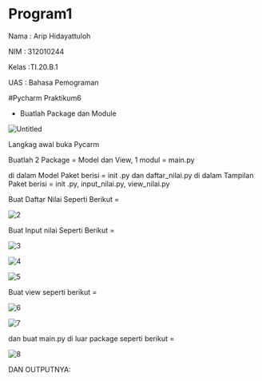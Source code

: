# Program1

Nama  : Arip Hidayattuloh

NIM   : 312010244

Kelas :TI.20.B.1

UAS   : Bahasa Pemograman

#Pycharm Praktikum6

* Buatlah Package dan Module



![Untitled](https://user-images.githubusercontent.com/72840534/104262180-b195ce80-54b9-11eb-9678-dc73abb131a4.png)


Langkag awal buka Pycarm


Buatlah 2 Package = Model dan View, 1 modul = main.py

di dalam Model Paket berisi = init .py dan daftar_nilai.py di dalam Tampilan Paket berisi = init .py, input_nilai.py, view_nilai.py



Buat Daftar Nilai Seperti Berikut =



![2](https://user-images.githubusercontent.com/72840534/104262429-2963f900-54ba-11eb-9157-9fe9e3259225.png)


Buat Input nilai Seperti Berikut =

![3](https://user-images.githubusercontent.com/72840534/104262645-97a8bb80-54ba-11eb-9009-b97d4c03be0c.png)

![4](https://user-images.githubusercontent.com/72840534/104262798-e3f3fb80-54ba-11eb-9444-274479f1123c.png)

![5](https://user-images.githubusercontent.com/72840534/104262896-19004e00-54bb-11eb-99a2-891ac1a03c97.png)

Buat view seperti berikut =

![6](https://user-images.githubusercontent.com/72840534/104263338-00dcfe80-54bc-11eb-8cb3-9632504956e8.png)

![7](https://user-images.githubusercontent.com/72840534/104263431-2b2ebc00-54bc-11eb-9735-145e1a139bb3.png)


dan buat main.py di luar package seperti berikut =

![8](https://user-images.githubusercontent.com/72840534/104263775-d6d80c00-54bc-11eb-8420-907251d8a8ce.png)



DAN OUTPUTNYA:
